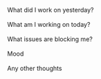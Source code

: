 What did I work on yesterday?  
<br>
What am I working on today?  
<br>
What issues are blocking me?  
<br>
Mood  
<br>
Any other thoughts  
<br>